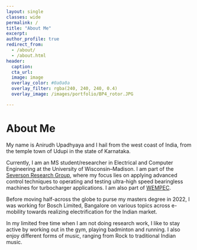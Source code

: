 ```yaml
---
layout: single
classes: wide
permalink: /
title: "About Me"
excerpt: 
author_profile: true
redirect_from: 
  - /about/
  - /about.html
header: 
  caption: 
  cta_url:
  image: image
  overlay_color: #0a0a0a
  overlay_filter: rgba(240, 240, 240, 0.4)
  overlay_image: /images/portfolio/BP4_rotor.JPG

---
```

# About Me

My name is Anirudh Upadhyaya and I hail from the west coast of India, from the temple town of Udupi in the state of Karnataka.

Currently, I am an MS student/researcher in Electrical and Computer Engineering at the University of Wisconsin–Madison. I am part of the [Severson Research Group](https://severson.wempec.wisc.edu/), where my focus lies on applying advanced control techniques to operating and testing ultra-high speed bearingless machines for turbocharger applications. I am also part of [WEMPEC](https://wempec.wisc.edu/).

Before moving half-across the globe to purse my masters degree in 2022, I was working for Bosch Limited, Bangalore on various topics across e-mobility towards realizing electrification for the Indian market.

In my limited free time when I am not doing research work, I like to stay active by working out in the gym, playing badminton and running. I also enjoy different forms of music, ranging from Rock to traditional Indian music.
<br/>
<!-- [Resume](/files/anson_resume_fall2023.pdf){: .btn .btn--primary .btn--x-large} -->